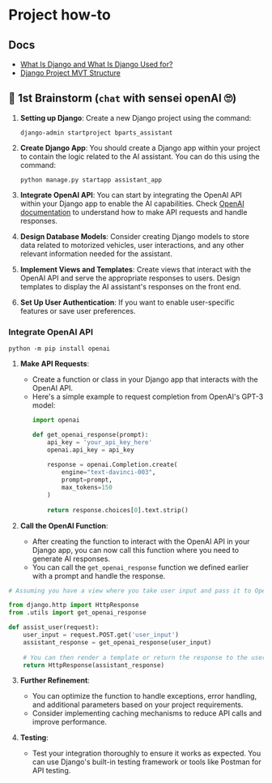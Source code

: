 # Project how-to

## Docs

* [What Is Django and What Is Django Used for?](https://vargas.bio/assets/DJANGO_how_to.pdf)
* [Django Project MVT Structure](https://vargas.bio/assets/MVT_structure.pdf)


## 🧠 1st Brainstorm (`chat` with sensei openAI 🙄)

1. **Setting up Django**: Create a new Django project using the command:
    ```
    django-admin startproject bparts_assistant
    ```

2. **Create Django App**: You should create a Django app within your project to contain the logic related to the AI assistant. You can do this using the command:
    ```
    python manage.py startapp assistant_app
    ```

3. **Integrate OpenAI API**: You can start by integrating the OpenAI API within your Django app to enable the AI capabilities. Check [OpenAI documentation](https://platform.openai.com/docs/api-reference) to understand how to make API requests and handle responses.

4. **Design Database Models**: Consider creating Django models to store data related to motorized vehicles, user interactions, and any other relevant information needed for the assistant.

5. **Implement Views and Templates**: Create views that interact with the OpenAI API and serve the appropriate responses to users. Design templates to display the AI assistant's responses on the front end.

6. **Set Up User Authentication**: If you want to enable user-specific features or save user preferences.

### Integrate OpenAI API
```
python -m pip install openai
```

1. **Make API Requests**:
   - Create a function or class in your Django app that interacts with the OpenAI API.
   - Here's a simple example to request completion from OpenAI's GPT-3 model:
     ```python
     import openai

     def get_openai_response(prompt):
         api_key = 'your_api_key_here'
         openai.api_key = api_key
         
         response = openai.Completion.create(
             engine="text-davinci-003",
             prompt=prompt,
             max_tokens=150
         )
         
         return response.choices[0].text.strip()
     ```

2. **Call the OpenAI Function**:
   - After creating the function to interact with the OpenAI API in your Django app, you can now call this function where you need to generate AI responses.
   - You can call the `get_openai_response` function we defined earlier with a prompt and handle the response.

```python
# Assuming you have a view where you take user input and pass it to OpenAI for a response

from django.http import HttpResponse
from .utils import get_openai_response

def assist_user(request):
    user_input = request.POST.get('user_input')
    assistant_response = get_openai_response(user_input)
    
    # You can then render a template or return the response to the user
    return HttpResponse(assistant_response)
```

3. **Further Refinement**:
   - You can optimize the function to handle exceptions, error handling, and additional parameters based on your project requirements.
   - Consider implementing caching mechanisms to reduce API calls and improve performance.

4. **Testing**:
   - Test your integration thoroughly to ensure it works as expected. You can use Django's built-in testing framework or tools like Postman for API testing.

